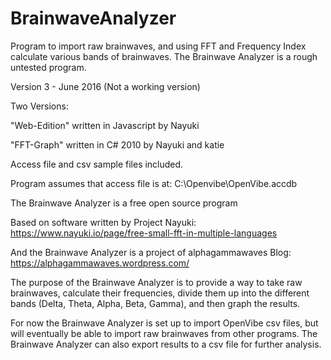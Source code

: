 # BrainwaveAnalyzer
       
Program to import raw brainwaves, and using FFT and Frequency Index calculate various bands of brainwaves.
The Brainwave Analyzer is a rough untested program.

Version 3  - June 2016 (Not a working version)

Two Versions:

"Web-Edition" written in Javascript by Nayuki

"FFT-Graph" written in C# 2010 by Nayuki and katie

Access file and csv sample files included.

Program assumes that access file is at:
C:\Openvibe\OpenVibe.accdb

The Brainwave Analyzer is a free open source program 

Based on software written by Project Nayuki:
https://www.nayuki.io/page/free-small-fft-in-multiple-languages

And the Brainwave Analyzer is a project of alphagammawaves Blog:
https://alphagammawaves.wordpress.com/
       
The purpose of the Brainwave Analyzer is to provide a way to take raw brainwaves, calculate their frequencies, divide them up into the different bands (Delta, Theta, Alpha, Beta, Gamma), and then graph the results.

For now the Brainwave Analyzer is set up to import OpenVibe csv files, but will eventually be able to import raw brainwaves from other programs. The Brainwave Analyzer can also export results to a csv file for further analysis. 
